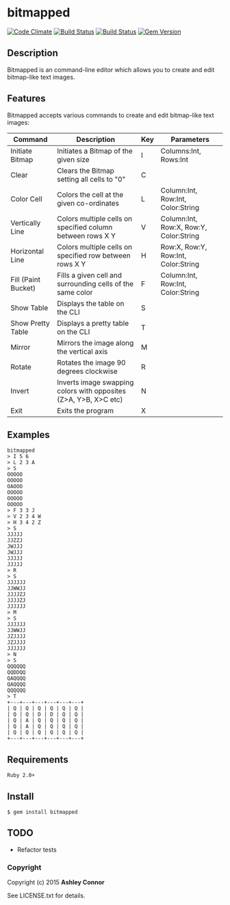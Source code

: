 # bitmapped

[![Code Climate](https://codeclimate.com/github/ashleyconnor/bitmapped/badges/gpa.svg)](https://codeclimate.com/github/ashleyconnor/bitmapped) [![Build Status](https://travis-ci.org/ashleyconnor/bitmapped.svg)](https://travis-ci.org/ashleyconnor/bitmapped) [![Build Status](https://drone.io/github.com/ashleyconnor/bitmapped/status.png)](https://drone.io/github.com/ashleyconnor/bitmapped/latest) [![Gem Version](https://badge.fury.io/rb/bitmapped.svg)](http://badge.fury.io/rb/bitmapped)

## Description

Bitmapped is an command-line editor which allows you to create and edit bitmap-like text images.

## Features

Bitmapped accepts various commands to create and edit bitmap-like text images:

| Command             | Description                                                | Key | Parameters                             |
|---------------------|------------------------------------------------------------|-----|----------------------------------------|
| Initiate Bitmap     | Initiates a Bitmap of the given size                       | I   | Columns:Int, Rows:Int                  |
| Clear               | Clears the Bitmap setting all cells to "0"                 | C   |                                        |
| Color Cell          | Colors the cell at the given co-ordinates                  | L   | Column:Int, Row:Int, Color:String      |
| Vertically Line     | Colors multiple cells on specified column between rows X Y | V   | Column:Int, Row:X, Row:Y, Color:String |
| Horizontal Line     | Colors multiple cells on specified row between rows X Y    | H   | Row:X, Row:Y, Row:Int, Color:String    |
| Fill (Paint Bucket) | Fills a given cell and surrounding cells of the same color | F   | Column:Int, Row:Int, Color:String      |
| Show Table      | Displays the table on the CLI                                   | S   |                                        |
| Show Pretty Table      | Displays a pretty table on the CLI                                   | T   |                                        |
| Mirror          | Mirrors the image along the vertical axis                       | M   |                                        |
| Rotate          | Rotates the image 90 degrees clockwise                          | R   |                                        |
| Invert          | Inverts image swapping colors with opposites (Z>A, Y>B, X>C etc)| N   |                                        |
| Exit                | Exits the program                                          | X   |                                        |


## Examples
    bitmapped
    > I 5 6
    > L 2 3 A
    > S
    OOOOO
    OOOOO
    OAOOO
    OOOOO
    OOOOO
    OOOOO
    > F 3 3 J
    > V 2 3 4 W
    > H 3 4 2 Z
    > S
    JJJJJ
    JJZZJ
    JWJJJ
    JWJJJ
    JJJJJ
    JJJJJ
    > R
    > S
    JJJJJJ
    JJWWJJ
    JJJJZJ
    JJJJZJ
    JJJJJJ
    > M
    > S
    JJJJJJ
    JJWWJJ
    JZJJJJ
    JZJJJJ
    JJJJJJ
    > N
    > S
    QQQQQQ
    QQDDQQ
    QAQQQQ
    QAQQQQ
    QQQQQQ
    > T
    +---+---+---+---+---+---+
    | Q | Q | Q | Q | Q | Q |
    | Q | Q | D | D | Q | Q |
    | Q | A | Q | Q | Q | Q |
    | Q | A | Q | Q | Q | Q |
    | Q | Q | Q | Q | Q | Q |
    +---+---+---+---+---+---+

## Requirements
    Ruby 2.0+
## Install

    $ gem install bitmapped

## TODO

* Refactor tests

### Copyright

Copyright (c) 2015 **Ashley Connor**

See LICENSE.txt for details.